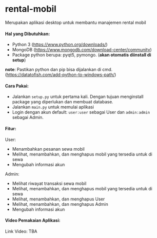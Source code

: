 # rental-mobil
Merupakan aplikasi desktop untuk membantu manajemen rental mobil

#### Hal yang Dibutuhkan:
- Python 3 (https://www.python.org/downloads/)
- MongoDB (https://www.mongodb.com/download-center/community)
- Package python berupa: pyqt5, pymongo. (**akan otomatis diinstall di setup**)  
  
**note**: Pastikan python dan pip bisa dijalankan di cmd. (https://datatofish.com/add-python-to-windows-path/)

#### Cara Pakai:
- Jalankan ```setup.py``` untuk pertama kali. Dengan tujuan menginstall package yang diperlukan dan membuat database.
- Jalankan ```main.py``` untuk memulai aplikasi
- Login dengan akun default: ```user:user``` sebagai User dan ```admin:admin``` sebagai Admin.

#### Fitur:
User:
- Menambahkan pesanan sewa mobil
- Melihat, menambahkan, dan menghapus mobil yang tersedia untuk di sewa
- Mengubah informasi akun

Admin:
- Melihat riwayat transaksi sewa mobil
- Melihat, menambahkan, dan menghapus mobil yang tersedia untuk di sewa
- Melihat, menambahkan, dan menghapus User
- Melihat, menambahkan, dan menghapus Admin
- Mengubah informasi akun

#### Video Pemakaian Aplikasi:
Link Video: TBA
